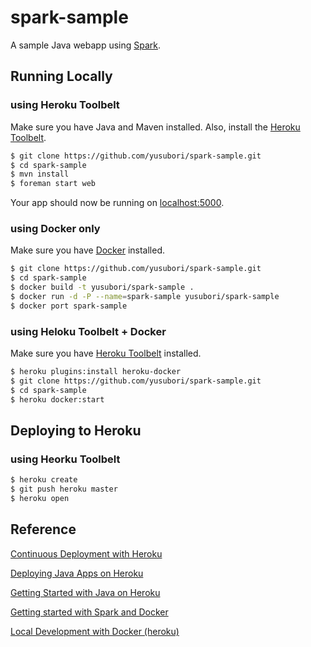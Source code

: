# spark-sample

A sample Java webapp using [Spark](http://sparkjava.com/).

## Running Locally
### using Heroku Toolbelt 

Make sure you have Java and Maven installed.  Also, install the [Heroku Toolbelt](https://toolbelt.heroku.com/).

```sh
$ git clone https://github.com/yusubori/spark-sample.git
$ cd spark-sample
$ mvn install
$ foreman start web
```

Your app should now be running on [localhost:5000](http://localhost:5000/).

### using Docker only

Make sure you have [Docker](https://docs.docker.com/installation/) installed.

```sh
$ git clone https://github.com/yusubori/spark-sample.git
$ cd spark-sample
$ docker build -t yusubori/spark-sample . 
$ docker run -d -P --name=spark-sample yusubori/spark-sample
$ docker port spark-sample 
```


### using Heloku Toolbelt + Docker

Make sure you have [Heroku Toolbelt](https://toolbelt.heroku.com/) installed.

```sh
$ heroku plugins:install heroku-docker
$ git clone https://github.com/yusubori/spark-sample.git
$ cd spark-sample
$ heroku docker:start
```

## Deploying to Heroku
### using Heorku Toolbelt

```sh
$ heroku create
$ git push heroku master
$ heroku open
```

## Reference
[Continuous Deployment with Heroku](https://circleci.com/docs/continuous-deployment-with-heroku)

[Deploying Java Apps on Heroku](https://devcenter.heroku.com/articles/deploying-java)

[Getting Started with Java on Heroku](https://devcenter.heroku.com/articles/getting-started-with-java) 

[Getting started with Spark and Docker](http://sparktutorials.github.io/2015/04/14/getting-started-with-spark-and-docker.html)

[Local Development with Docker (heroku)](https://devcenter.heroku.com/articles/introduction-local-development-with-docker)

